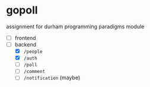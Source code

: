 # gopoll

assignment for durham programming paradigms module

 - [ ] frontend
 - [ ] backend
   - [x] `/people`
   - [x] `/auth`
   - [ ] `/poll`
   - [ ] `/comment`
   - [ ] `/notification` (maybe)
